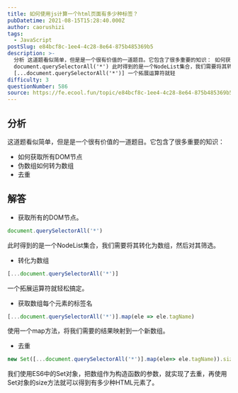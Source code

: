 ```yaml
---
title: 如何使用js计算一个html页面有多少种标签？
pubDatetime: 2021-08-15T15:28:40.000Z
author: caorushizi
tags:
  - JavaScript
postSlug: e84bcf8c-1ee4-4c28-8e64-875b485369b5
description: >-
  分析 这道题看似简单，但是是一个很有价值的一道题目。它包含了很多重要的知识： 如何获取所有DOM节点 伪数组如何转为数组 去重 解答 获取所有的DOM节点。
  document.querySelectorAll('*') 此时得到的是一个NodeList集合，我们需要将其转化为数组，然后对其筛选。 转化为数组
  [...document.querySelectorAll('*')] 一个拓展运算符就轻
difficulty: 3
questionNumber: 586
source: https://fe.ecool.fun/topic/e84bcf8c-1ee4-4c28-8e64-875b485369b5
---
```


## 分析

这道题看似简单，但是是一个很有价值的一道题目。它包含了很多重要的知识：

* 如何获取所有DOM节点
* 伪数组如何转为数组
* 去重

## 解答

* 获取所有的DOM节点。

```javascript
document.querySelectorAll('*')
```

此时得到的是一个NodeList集合，我们需要将其转化为数组，然后对其筛选。

* 转化为数组
```javascript
[...document.querySelectorAll('*')]
```
一个拓展运算符就轻松搞定。

* 获取数组每个元素的标签名
```javascript
[...document.querySelectorAll('*')].map(ele => ele.tagName)
```
使用一个map方法，将我们需要的结果映射到一个新数组。

* 去重
```javascript
new Set([...document.querySelectorAll('*')].map(ele=> ele.tagName)).size
```

我们使用ES6中的Set对象，把数组作为构造函数的参数，就实现了去重，再使用Set对象的size方法就可以得到有多少种HTML元素了。



